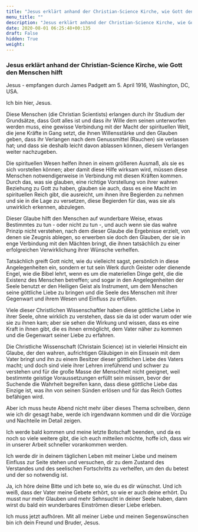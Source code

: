 ```yaml
---
title: "Jesus erklärt anhand der Christian-Science Kirche, wie Gott den Menschen hilft"
menu_title: ""
description: "Jesus erklärt anhand der Christian-Science Kirche, wie Gott den Menschen hilft"
date: 2020-08-01 06:25:48+00:135
draft: False
hidden: True
weight:
---
```

### Jesus erklärt anhand der Christian-Science Kirche, wie Gott den Menschen hilft

Jesus - empfangen durch James Padgett am 5. April 1916, Washington, DC, USA.

Ich bin hier, Jesus.

Diese Menschen (die Christian Scientists) erlangen durch ihr Studium der Grundsätze, dass Gott alles ist und dass ihr Wille dem seinen unterworfen werden muss, eine gewisse Verbindung mit der Macht der spirituellen Welt, die jene Kräfte in Gang setzt, die ihnen Willensstärke und den Glauben geben, dass ihr Verlangen nach dem Genussmittel (Rauchen) sie verlassen hat; und dass sie deshalb leicht davon ablassen können, diesem Verlangen weiter nachzugeben.

Die spirituellen Wesen helfen ihnen in einem größeren Ausmaß, als sie es sich vorstellen können; aber damit diese Hilfe wirksam wird, müssen diese Menschen notwendigerweise in Verbindung mit diesen Kräften kommen. Durch das, was sie glauben, eine richtige Vorstellung von ihrer wahren Beziehung zu Gott zu haben, glauben sie auch, dass es eine Macht im spirituellen Reich gibt, die ausreicht, um ihnen ihre Begierden zu nehmen und sie in die Lage zu versetzen, diese Begierden für das, was sie als unwirklich erkennen, abzulegen.

Dieser Glaube hilft den Menschen auf wunderbare Weise, etwas Bestimmtes zu tun - oder nicht zu tun -, und auch wenn sie das wahre Prinzip nicht verstehen, nach dem dieser Glaube die Ergebnisse erzielt, von denen sie Zeugnis ablegen, so erwerben sie doch den Glauben, der sie in enge Verbindung mit den Mächten bringt, die ihnen tatsächlich zu einer erfolgreichen Verwirklichung ihrer Wünsche verhelfen.

Tatsächlich greift Gott nicht, wie du vielleicht sagst, persönlich in diese Angelegenheiten ein, sondern er tut sein Werk durch Geister oder dienende Engel, wie die Bibel lehrt, wenn es um die materiellen Dinge geht, die die Existenz des Menschen betreffen; und sogar in den Angelegenheiten der Seele benutzt er den Heiligen Geist als Instrument, um dem Menschen seine göttliche Liebe zu bringen und die Seele des Menschen mit ihrer Gegenwart und ihrem Wesen und Einfluss zu erfüllen.

Viele dieser Christlichen Wissenschaftler haben diese göttliche Liebe in ihrer Seele, ohne wirklich zu verstehen, dass sie da ist oder warum oder wie sie zu ihnen kam; aber sie sehen die Wirkung und wissen, dass es eine Kraft in ihnen gibt, die es ihnen ermöglicht, dem Vater näher zu kommen und die Gegenwart seiner Liebe zu erfahren.

Die Christliche Wissenschaft (Christain Science) ist in vielerlei Hinsicht ein Glaube, der den wahren, aufrichtigen Gläubigen in ein Einssein mit dem Vater bringt und ihn zu einem Besitzer dieser göttlichen Liebe des Vaters macht; und doch sind viele ihrer Lehren irreführend und schwer zu verstehen und für die große Masse der Menschheit nicht geeignet, weil bestimmte geistige Voraussetzungen erfüllt sein müssen, bevor der Suchende die Wahrheit begreifen kann, dass diese göttliche Liebe das Einzige ist, was ihn von seinen Sünden erlösen und für das Reich Gottes befähigen wird.

Aber ich muss heute Abend nicht mehr über dieses Thema schreiben, denn wie ich dir gesagt habe, werde ich irgendwann kommen und dir die Vorzüge und Nachteile im Detail zeigen.

Ich werde bald kommen und meine letzte Botschaft beenden, und da es noch so viele weitere gibt, die ich euch mitteilen möchte, hoffe ich, dass wir in unserer Arbeit schneller vorankommen werden.

Ich werde dir in deinem täglichen Leben mit meiner Liebe und meinem Einfluss zur Seite stehen und versuchen, dir zu dem Zustand des Verstandes und des seelischen Fortschritts zu verhelfen, um den du betest und der so notwendig ist.

Ja, ich höre deine Bitte und ich bete so, wie du es dir wünschst. Und ich weiß, dass der Vater meine Gebete erhört, so wie er auch deine erhört. Du musst nur mehr Glauben und mehr Sehnsucht in deiner Seele haben, dann wirst du bald ein wunderbares Einströmen dieser Liebe erleben.

Ich muss jetzt aufhören. Mit all meiner Liebe und meinen Segenswünschen bin ich dein Freund und Bruder, Jesus.
